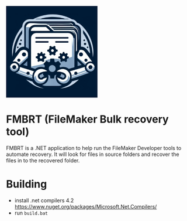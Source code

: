 <img src="fmbrt.png" width="250"/>

# FMBRT (FileMaker Bulk recovery tool)

FMBRT is a .NET application to help run the FileMaker Developer tools to automate recovery. It will look for files in source folders and recover the files in to the recovered folder.

# Building

* install .net compilers 4.2 https://www.nuget.org/packages/Microsoft.Net.Compilers/
* run `build.bat`